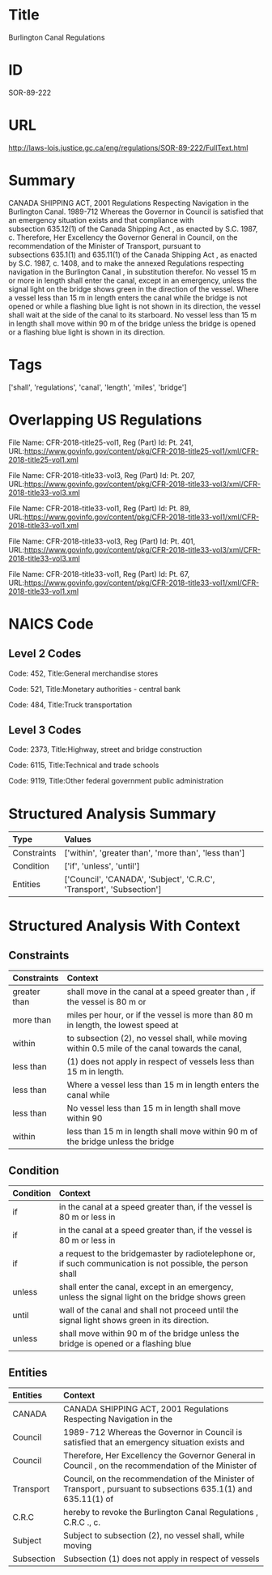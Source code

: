# Title
Burlington Canal Regulations


# ID
SOR-89-222

# URL
http://laws-lois.justice.gc.ca/eng/regulations/SOR-89-222/FullText.html


# Summary
CANADA SHIPPING ACT, 2001 Regulations Respecting Navigation in the Burlington Canal.
1989-712 Whereas the Governor in Council is satisfied that an emergency situation exists and that compliance with subsection 635.12(1) of the  Canada Shipping Act , as enacted by S.C. 1987, c.
Therefore, Her Excellency the Governor General in Council, on the recommendation of the Minister of Transport, pursuant to subsections 635.1(1) and 635.11(1) of the  Canada Shipping Act , as enacted by S.C. 1987, c.
1408, and to make the annexed  Regulations respecting navigation in the Burlington Canal , in substitution therefor.
No vessel 15 m or more in length shall enter the canal, except in an emergency, unless the signal light on the bridge shows green in the direction of the vessel.
Where a vessel less than 15 m in length enters the canal while the bridge is not opened or while a flashing blue light is not shown in its direction, the vessel shall wait at the side of the canal to its starboard.
No vessel less than 15 m in length shall move within 90 m of the bridge unless the bridge is opened or a flashing blue light is shown in its direction.


# Tags
['shall', 'regulations', 'canal', 'length', 'miles', 'bridge']


# Overlapping US Regulations
File Name: CFR-2018-title25-vol1, Reg (Part) Id: Pt. 241, URL:https://www.govinfo.gov/content/pkg/CFR-2018-title25-vol1/xml/CFR-2018-title25-vol1.xml

File Name: CFR-2018-title33-vol3, Reg (Part) Id: Pt. 207, URL:https://www.govinfo.gov/content/pkg/CFR-2018-title33-vol3/xml/CFR-2018-title33-vol3.xml

File Name: CFR-2018-title33-vol1, Reg (Part) Id: Pt. 89, URL:https://www.govinfo.gov/content/pkg/CFR-2018-title33-vol1/xml/CFR-2018-title33-vol1.xml

File Name: CFR-2018-title33-vol3, Reg (Part) Id: Pt. 401, URL:https://www.govinfo.gov/content/pkg/CFR-2018-title33-vol3/xml/CFR-2018-title33-vol3.xml

File Name: CFR-2018-title33-vol1, Reg (Part) Id: Pt. 67, URL:https://www.govinfo.gov/content/pkg/CFR-2018-title33-vol1/xml/CFR-2018-title33-vol1.xml




# NAICS Code
## Level 2 Codes
Code: 452, Title:General merchandise stores

Code: 521, Title:Monetary authorities - central bank

Code: 484, Title:Truck transportation




## Level 3 Codes
Code: 2373, Title:Highway, street and bridge construction

Code: 6115, Title:Technical and trade schools

Code: 9119, Title:Other federal government public administration







# Structured Analysis Summary
| Type        | Values                                                               |
|:------------|:---------------------------------------------------------------------|
| Constraints | ['within', 'greater than', 'more than', 'less than']                 |
| Condition   | ['if', 'unless', 'until']                                            |
| Entities    | ['Council', 'CANADA', 'Subject', 'C.R.C', 'Transport', 'Subsection'] |


# Structured Analysis With Context
 


## Constraints
| Constraints   | Context                                                                                          |
|:--------------|:-------------------------------------------------------------------------------------------------|
| greater than  | shall move in the canal at a speed greater than , if the vessel is 80 m or                       |
| more than     | miles per hour, or if the vessel is more than 80 m in length, the lowest speed at                |
| within        | to subsection (2), no vessel shall, while moving within 0.5 mile of the canal towards the canal, |
| less than     | (1) does not apply in respect of vessels less than  15 m in length.                              |
| less than     | Where a vessel  less than 15 m in length enters the canal while                                  |
| less than     | No vessel  less than 15 m in length shall move within 90                                         |
| within        | less than 15 m in length shall move within 90 m of the bridge unless the bridge                  |


## Condition
| Condition   | Context                                                                                                     |
|:------------|:------------------------------------------------------------------------------------------------------------|
| if          | in the canal at a speed greater than, if the vessel is 80 m or less in                                      |
| if          | in the canal at a speed greater than, if the vessel is 80 m or less in                                      |
| if          | a request to the bridgemaster by radiotelephone or, if such communication is not possible, the person shall |
| unless      | shall enter the canal, except in an emergency, unless the signal light on the bridge shows green            |
| until       | wall of the canal and shall not proceed until  the signal light shows green in its direction.               |
| unless      | shall move within 90 m of the bridge unless the bridge is opened or a flashing blue                         |


## Entities
| Entities   | Context                                                                                                         |
|:-----------|:----------------------------------------------------------------------------------------------------------------|
| CANADA     | CANADA SHIPPING ACT, 2001 Regulations Respecting Navigation in the                                              |
| Council    | 1989-712 Whereas the Governor in  Council is satisfied that an emergency situation exists and                   |
| Council    | Therefore, Her Excellency the Governor General in  Council , on the recommendation of the Minister of           |
| Transport  | Council, on the recommendation of the Minister of Transport , pursuant to subsections 635.1(1) and 635.11(1) of |
| C.R.C      | hereby to revoke the Burlington Canal Regulations , C.R.C ., c.                                                 |
| Subject    | Subject to subsection (2), no vessel shall, while moving                                                        |
| Subsection | Subsection (1) does not apply in respect of vessels                                                             |


